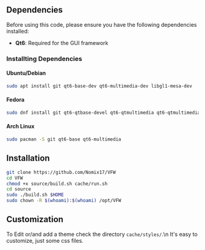 ## Dependencies

Before using this code, please ensure you have the following dependencies installed:

- **Qt6**: Required for the GUI framework
  
### Installting Dependencies 

#### Ubuntu/Debian
```bash
sudo apt install git qt6-base-dev qt6-multimedia-dev libgl1-mesa-dev 
```

#### Fedora
```bash
sudo dnf install git qt6-qtbase-devel qt6-qtmultimedia qt6-qtmultimedia-devel mesa-libGL-devel
```

#### Arch Linux
```bash
sudo pacman -S git qt6-base qt6-multimedia
```

## Installation

```bash
git clone https://github.com/Nomix17/VFW
cd VFW
chmod +x source/build.sh cache/run.sh
cd source
sudo ./build.sh $HOME
sudo chown -R $(whoami):$(whoami) /opt/VFW
```
## Customization

To Edit or/and add a theme check the directory ```cache/styles/```.\n
It's easy to customize, just some css files.
